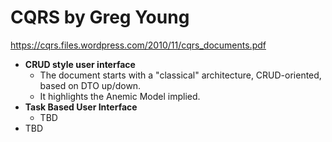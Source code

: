 # CQRS by Greg Young

https://cqrs.files.wordpress.com/2010/11/cqrs_documents.pdf

* **CRUD style user interface**
  * The document starts with a "classical" architecture, CRUD-oriented, based on DTO up/down.
  * It highlights the Anemic Model implied.
* **Task Based User Interface**
  * TBD
* TBD
